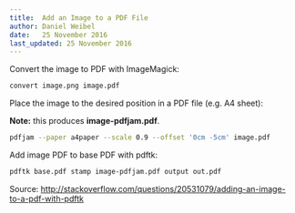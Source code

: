 ```yaml
---
title:  Add an Image to a PDF File
author: Daniel Weibel
date:   25 November 2016
last_updated: 25 November 2016
---
```


Convert the image to PDF with ImageMagick:

~~~bash
convert image.png image.pdf
~~~

Place the image to the desired position in a PDF file (e.g. A4 sheet):

**Note:** this produces **image-pdfjam.pdf**.

~~~bash
pdfjam --paper a4paper --scale 0.9 --offset '0cm -5cm' image.pdf
~~~

Add image PDF to base PDF with pdftk:

~~~bash
pdftk base.pdf stamp image-pdfjam.pdf output out.pdf
~~~

Source: <http://stackoverflow.com/questions/20531079/adding-an-image-to-a-pdf-with-pdftk>